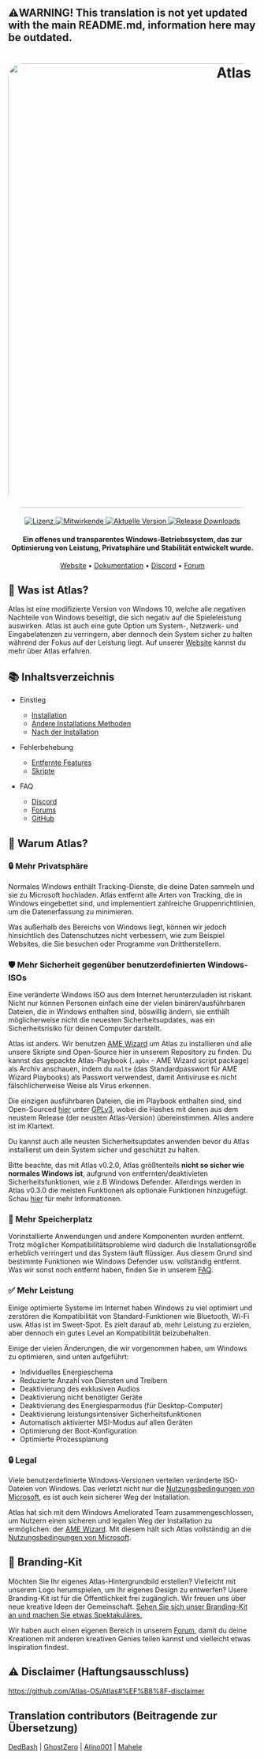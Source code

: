 ## ⚠️WARNING! This translation is not yet updated with the main README.md, information here may be outdated.
<h1 align="center">
  <a href="http://atlasos.net"><img src="https://cdn.jsdelivr.net/gh/Atlas-OS/Atlas@main/img/banner.png" alt="Atlas" width="900" style="border-radius: 30px"></a>
</h1>
  <p align="center">
    <a href="https://github.com/Atlas-OS/Atlas/blob/main/LICENSE">
      <img alt="Lizenz" src="https://img.shields.io/github/license/atlas-os/atlas?style=for-the-badge&logo=github&color=1A91FF&label=Lizenz"/>
    </a>
    <a href="https://github.com/Atlas-OS/Atlas/graphs/contributors">
      <img alt="Mitwirkende" src="https://img.shields.io/github/contributors/atlas-os/atlas?style=for-the-badge&color=1A91FF&label=Mitwirkende" />
    </a>
    <a href="https://github.com/Atlas-OS/Atlas/releases/latest">
      <img alt="Aktuelle Version" src="https://img.shields.io/github/release/atlas-os/atlas?style=for-the-badge&color=1A91FF&label=Aktuelle Version" />
    </a>
    <a href="https://github.com/Atlas-OS/Atlas/releases">
      <img alt="Release Downloads" src="https://img.shields.io/github/downloads/Atlas-OS/Atlas/total?style=for-the-badge&logo=github&color=1A91FF" />
      </a>
  </p>
<h4 align="center">Ein offenes und transparentes Windows-Betriebssystem, das zur Optimierung von Leistung, Privatsphäre und Stabilität entwickelt wurde.</h4>

<p align="center">
  <a href="https://atlasos.net">Website</a>
  •
  <a href="https://docs.atlasos.net">Dokumentation</a>
  •
  <a href="https://discord.atlasos.net" target="_blank">Discord</a>
  •
  <a href="https://forum.atlasos.net">Forum</a>
</p>

## 🤔 **Was ist Atlas?**
Atlas ist eine modifizierte Version von Windows 10, welche alle negativen Nachteile von Windows beseitigt, die sich negativ auf die Spieleleistung auswirken. Atlas ist auch eine gute Option um System-, Netzwerk- und Eingabelatenzen zu verringern, aber dennoch dein System sicher zu halten während der Fokus auf der Leistung liegt.
Auf unserer [Website](https://atlasos.net) kannst du mehr über Atlas erfahren.

## 📚 **Inhaltsverzeichnis**

- Einstieg
  - [Installation](https://docs.atlasos.net/getting-started/installation)
  - [Andere Installations Methoden](https://docs.atlasos.net/getting-started/other-installation-methods/no-usb)
  - [Nach der Installation](https://docs.atlasos.net/getting-started/post-installation/drivers)

- Fehlerbehebung
  - [Entfernte Features](https://docs.atlasos.net/troubleshooting/removed-features)
  - [Skripte](https://docs.atlasos.net/troubleshooting/scripts)

- FAQ
  - [Discord](https://docs.atlasos.net/faq/community/discord)
  - [Forums](https://docs.atlasos.net/faq/community/forums)
  - [GitHub](https://docs.atlasos.net/faq/community/github)

## 👀 **Warum Atlas?**

### 🔒 Mehr Privatsphäre
Normales Windows enthält Tracking-Dienste, die deine Daten sammeln und sie zu Microsoft hochladen.
Atlas entfernt alle Arten von Tracking, die in Windows eingebettet sind, und implementiert zahlreiche Gruppenrichtlinien, um die Datenerfassung zu minimieren.

Was außerhalb des Bereichs von Windows liegt, können wir jedoch hinsichtlich des Datenschutzes nicht verbessern, wie zum Beispiel Websites, die Sie besuchen oder Programme von Drittherstellern.

### 🛡️ Mehr Sicherheit gegenüber benutzerdefinierten Windows-ISOs
Eine veränderte Windows ISO aus dem Internet herunterzuladen ist riskant. Nicht nur können Personen einfach eine der vielen binären/ausführbaren Dateien, die in Windows enthalten sind, böswillig ändern, sie enthält möglicherweise nicht die neuesten Sicherheitsupdates, was ein Sicherheitsrisiko für deinen Computer darstellt.

Atlas ist anders. Wir benutzen [AME Wizard](https://ameliorated.io) um Atlas zu installieren und alle unsere Skripte sind Open-Source hier in unserem Repository zu finden. Du kannst das gepackte Atlas-Playbook (`.apbx` - AME Wizard script package) als Archiv anschauen, indem du `malte` (das Standardpasswort für AME Wizard Playbooks) als Passwort verwendest, damit Antiviruse es nicht fälschlicherweise Weise als Virus erkennen.

Die einzigen ausführbaren Dateien, die im Playbook enthalten sind, sind Open-Sourced [hier](https://github.com/Atlas-OS/Atlas-Utilities) unter [GPLv3](https://github.com/Atlas-OS/Atlas-Utilities/blob/main/LICENSE), wobei die Hashes mit denen aus dem neustem Release (der neusten Atlas-Version) übereinstimmen. Alles andere ist im Klartext.

Du kannst auch alle neusten Sicherheitsupdates anwenden bevor du Atlas installierst um dein System sicher und geschützt zu halten.

Bitte beachte, das mit Atlas v0.2.0, Atlas größtenteils **nicht so sicher wie normales Windows ist**, aufgrund von entfernten/deaktivieten Sicherheitsfunktionen, wie z.B Windows Defender. Allerdings werden in Atlas v0.3.0 die meisten Funktionen als optionale Funktionen hinzugefügt. Schau [hier](https://docs.atlasos.net/troubleshooting/removed-features/) für mehr Informationen.

### 🚀 Mehr Speicherplatz
Vorinstallierte Anwendungen und andere Komponenten wurden entfernt. Trotz möglicher Kompatibilitätsprobleme wird dadurch die Installationsgröße erheblich verringert und das System läuft flüssiger. Aus diesem Grund sind bestimmte Funktionen wie Windows Defender usw. vollständig entfernt.
Was wir sonst noch entfernt haben, finden Sie in unserem [FAQ](https://docs.atlasos.net/troubleshooting/removed-features/).

### ✅ Mehr Leistung
Einige optimierte Systeme im Internet haben Windows zu viel optimiert und zerstören die Kompatibilität von Standard-Funktionen wie Bluetooth, Wi-Fi usw. Atlas ist im Sweet-Spot. Es zielt darauf ab, mehr Leistung zu erzielen, aber dennoch ein gutes Level an Kompatibilität beizubehalten.

Einige der vielen Änderungen, die wir vorgenommen haben, um Windows zu optimieren, sind unten aufgeführt:
- Individuelles Energieschema
- Reduzierte Anzahl von Diensten und Treibern
- Deaktivierung des exklusiven Audios
- Deaktivierung nicht benötigter Geräte
- Deaktivierung des Energiesparmodus (für Desktop-Computer)
- Deaktivierung leistungsintensiver Sicherheitsfunktionen
- Automatisch aktivierter MSI-Modus auf allen Geräten
- Optimierung der Boot-Konfiguration
- Optimierte Prozessplanung

### 🔒 Legal
Viele benutzerdefinierte Windows-Versionen verteilen veränderte ISO-Dateien von Windows. Das verletzt nicht nur die [Nutzungsbedingungen von Microsoft](https://www.microsoft.com/en-us/Useterms/Retail/Windows/10/UseTerms_Retail_Windows_10_English.htm), es ist auch kein sicherer Weg der Installation.

Atlas hat sich mit dem Windows Ameliorated Team zusammengeschlossen, um Nutzern einen sicheren und legalen Weg der Installation zu ermöglichen: der [AME Wizard](https://ameliorated.io). Mit diesem hält sich Atlas vollständig an die [Nutzungsbedingungen von Microsoft](https://www.microsoft.com/en-us/Useterms/Retail/Windows/10/UseTerms_Retail_Windows_10_English.htm).

## 🎨 Branding-Kit
Möchten Sie Ihr eigenes Atlas-Hintergrundbild erstellen? Vielleicht mit unserem Logo herumspielen, um Ihr eigenes Design zu entwerfen? Usere Branding-Kit ist für die Öffentlichkeit frei zugänglich. Wir freuen uns über neue kreative Ideen der Gemeinschaft. [Sehen Sie sich unser Branding-Kit an und machen Sie etwas Spektakuläres.](https://cdn.jsdelivr.net/gh/Atlas-OS/Atlas@main/img/brand-kit.zip)

Wir haben auch einen eigenen Bereich in unserem [Forum](https://forum.atlasos.net/t/art-showcase), damit du deine Kreationen mit anderen kreativen Genies teilen kannst und vielleicht etwas Inspiration findest.

## ⚠️ Disclaimer (Haftungsausschluss)
https://github.com/Atlas-OS/Atlas#%EF%B8%8F-disclaimer

## Translation contributors (Beitragende zur Übersetzung)

[DedBash](https://github.com/DedBash/) |
[GhostZero](https://github.com/ghostzero/) |
[Alino001](https://github.com/Alino001) |
[Mahele](https://github.com/leonmartinhess)